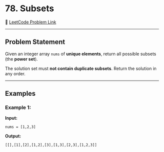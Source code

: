 # 78. Subsets

🔗 [LeetCode Problem Link](https://leetcode.com/problems/subsets/)

---

## Problem Statement

Given an integer array `nums` of **unique elements**, return all possible subsets (the **power set**).

The solution set must **not contain duplicate subsets**. Return the solution in any order.

---

## Examples

### Example 1:
**Input:**
```text
nums = [1,2,3]
```

**Output:**
```text
[[],[1],[2],[1,2],[3],[1,3],[2,3],[1,2,3]]
```